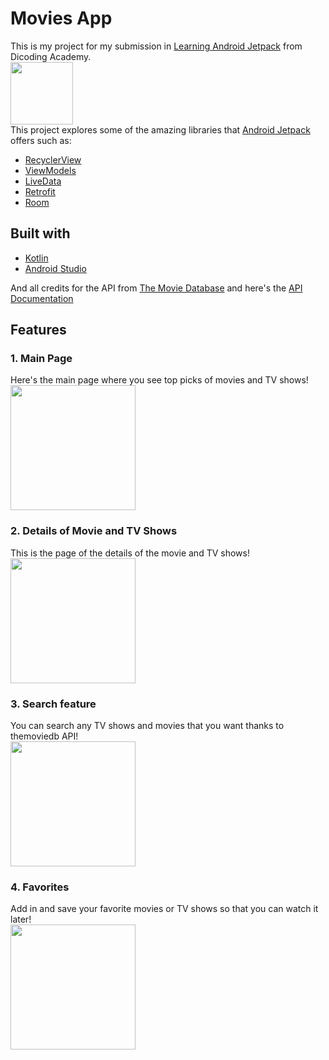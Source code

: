 # Movies App

This is my project for my submission in [Learning Android Jetpack](https://www.dicoding.com/academies/129) from Dicoding Academy. 
<br>
<img src="https://4.bp.blogspot.com/-NnAkV5vpYuw/XNMYF4RtLvI/AAAAAAAAI70/kdgLm3cnTO4FB4rUC0v9smscN3zHJPlLgCLcBGAs/s1600/Jetpack_logo%2B%25282%2529.png" width="100">
</br>
This project explores some of the amazing libraries that [Android Jetpack](https://developer.android.com/jetpack) offers such as:
- [RecyclerView](https://developer.android.com/jetpack/androidx/releases/recyclerview)
- [ViewModels](https://developer.android.com/topic/libraries/architecture/viewmodel)
- [LiveData](https://developer.android.com/reference/android/arch/lifecycle/LiveData)
- [Retrofit](https://square.github.io/retrofit/)
- [Room](https://developer.android.com/jetpack/androidx/releases/room)

## Built with
- [Kotlin](https://kotlinlang.org/)
- [Android Studio](https://developer.android.com/studio)

And all credits for the API from [The Movie Database](https://www.themoviedb.org/) and here's the [API Documentation](https://developers.themoviedb.org/3/getting-started/introduction)

## Features

### 1. Main Page
Here's the main page where you see top picks of movies and TV shows!
<br>
<img src="https://user-images.githubusercontent.com/32363208/119947576-1a419b80-bfc2-11eb-96d3-79024d145f13.jpeg" width="200">
</br>

### 2. Details of Movie and TV Shows
This is the page of the details of the movie and TV shows!
<br>
<img src="https://user-images.githubusercontent.com/32363208/119947888-73113400-bfc2-11eb-81e0-b63823d2baa2.jpeg" width="200">
</br>

### 3. Search feature
You can search any TV shows and movies that you want thanks to themoviedb API!
<br>
<img src="https://user-images.githubusercontent.com/32363208/119948176-c71c1880-bfc2-11eb-9226-4239e61cb9e7.jpeg" width="200">
</br>

### 4. Favorites
Add in and save your favorite movies or TV shows so that you can watch it later!
<br>
<img src="https://user-images.githubusercontent.com/32363208/119948330-ed41b880-bfc2-11eb-9533-522261610ba5.jpeg" width="200">
</br>
